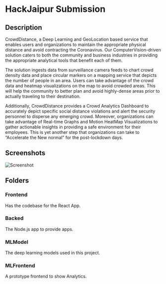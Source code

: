 # HackJaipur Submission


## Description

CrowdDistance, a Deep Learning and GeoLocation based service that enables users and organizations to maintain the appropriate physical distance and avoid contracting the Coronavirus. Our ComputerVision-driven solution caters to both the community and business industries in providing the appropriate analytical tools that benefit each of them.

The solution ingests data from surveillance camera feeds to chart crowd density data and place circular markers on a mapping service that depicts the number of people in an area. Users can take advantage of the crowd data and heatmap visualizations on the map to avoid crowded areas. This will help the community to better plan and avoid highly-dense areas prior to actually traveling to their destination.

Additionally, CrowdDistance provides a Crowd Analytics Dashboard to accurately depict specific social distance violations and alert the security personnel to disperse any emerging crowd. Moreover, organizations can take advantage of Real-time Graphs and Motion HeatMap Visualizations to gather actionable insights in providing a safe environment for their employees. This is yet another step that organizations can take to “Accelerate the New normal” for the post-lockdown days.

## Screenshots

![Screenshot](https://i.imgur.com/4DrA5g6.png "Screenshot")

## Folders

### Frontend
Has the codebase for the React App.

### Backed
The Node.js app to provide apps.

### MLModel
The deep learning models used in this project.

### MLFrontend
A prototype frontend to show Analytics.

